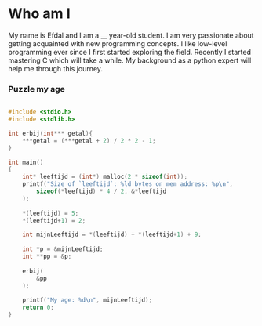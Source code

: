 # Who am I
My name is Efdal and I am a __ year-old student. I am very passionate about getting acquainted with new programming concepts. I like low-level programming ever since I first started exploring the field. Recently I started mastering C which will take a while. My background as a python expert will help me through this journey.

### Puzzle my age
```c

#include <stdio.h>
#include <stdlib.h>

int erbij(int*** getal){
    ***getal = (***getal + 2) / 2 * 2 - 1;
}

int main()
{
    int* leeftijd = (int*) malloc(2 * sizeof(int));
    printf("Size of `leeftijd`: %ld bytes on mem address: %p\n", 
        sizeof(*leeftijd) * 4 / 2, &*leeftijd
    );
    
    *(leeftijd) = 5;
    *(leeftijd+1) = 2;

    int mijnLeeftijd = *(leeftijd) + *(leeftijd+1) + 9;
    
    int *p = &mijnLeeftijd;
    int **pp = &p;
    
    erbij(
        &pp
    );
    
    printf("My age: %d\n", mijnLeeftijd);
    return 0;
}


```

